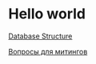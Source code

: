 # Hello world

[Database Structure](https://github.com/merceneryinbox/EpamMarket/blob/master/src/main/resources/Database_structure.md)

[Вопросы для митингов](https://github.com/merceneryinbox/EpamMarket/issues/3)
